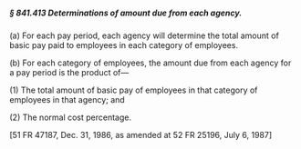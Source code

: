 ##### § 841.413 Determinations of amount due from each agency. #####

(a) For each pay period, each agency will determine the total amount of basic pay paid to employees in each category of employees.

(b) For each category of employees, the amount due from each agency for a pay period is the product of—

(1) The total amount of basic pay of employees in that category of employees in that agency; and

(2) The normal cost percentage.

[51 FR 47187, Dec. 31, 1986, as amended at 52 FR 25196, July 6, 1987]